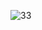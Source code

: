 
![33](https://user-images.githubusercontent.com/64718836/92392565-1623d400-f13c-11ea-84ae-6c1605b586ee.PNG)
